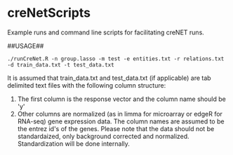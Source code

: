 # creNetScripts
Example runs and command line scripts for facilitating creNET runs.

##USAGE##

```{R}
./runCreNet.R -n group.lasso -m test -e entities.txt -r relations.txt -d train_data.txt -t test_data.txt
```


It is assumed that train_data.txt and test_data.txt (if applicable) are tab delimited text files with the following column structure:

1. The first column is the response vector and the column name should be 'y'
2. Other columns are normalized (as in limma for microarray or edgeR for RNA-seq) gene expression data. The column names are assumed to be the entrez id's of the genes. Please note that the data should not be standardaized, only background corrected and normalized. Standardization will be done internally.
